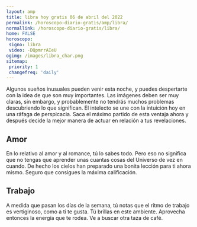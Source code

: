```yaml
---
layout: amp
title: libra hoy gratis 06 de abril del 2022 
permalink: /horoscopo-diario-gratis/amp/libra/
normallink: /horoscopo-diario-gratis/libra/
home: FALSE
horoscopo:
 signo: libra
 video: -DQpmrrAIeU
ogimg: /images/libra_char.png
sitemap:
 priority: 1
 changefreq: 'daily'
---
```



Algunos sueños inusuales pueden venir esta noche, y puedes despertarte con la idea de que son muy importantes. Las imágenes deben ser muy claras, sin embargo, y probablemente no tendrás muchos problemas descubriendo lo que significan. El intelecto se une con la intuición hoy en una ráfaga de perspicacia. Saca el máximo partido de esta ventaja ahora y después decide la mejor manera de actuar en relación a tus revelaciones.

## Amor

En lo relativo al amor y al romance, tú lo sabes todo. Pero eso no significa que no tengas que aprender unas cuantas cosas del Universo de vez en cuando. De hecho los cielos han preparado una bonita lección para ti ahora mismo. Seguro que consigues la máxima calificación.

## Trabajo

A medida que pasan los días de la semana, tú notas que el ritmo de trabajo es vertiginoso, como a ti te gusta. Tú brillas en este ambiente. Aprovecha entonces la energía que te rodea. Ve a buscar otra taza de café.